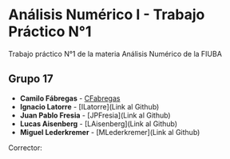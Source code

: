 # Análisis Numérico I - Trabajo Práctico N°1

Trabajo práctico N°1 de la materia Análisis Numérico de la FIUBA

## Grupo 17

* **Camilo Fábregas** - [CFabregas](https://github.com/MiloGNR)
* **Ignacio Latorre** - [ILatorre](Link al Github)
* **Juan Pablo Fresia** - [JPFresia](Link al Github)
* **Lucas Aisenberg** - [LAisenberg](Link al Github)
* **Miguel Lederkremer** - [MLederkremer](Link al Github)

Corrector: **<Corrector>** 
